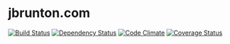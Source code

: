 # jbrunton.com

[![Build Status](https://travis-ci.org/jbrunton/jbrunton.com.png)](https://travis-ci.org/jbrunton/jbrunton.com)
[![Dependency Status](https://gemnasium.com/jbrunton/jbrunton.com.png)](https://gemnasium.com/jbrunton/jbrunton.com)
[![Code Climate](https://codeclimate.com/repos/52d2b00769568031da00c2c8/badges/c1d12a9565b5c154dde1/gpa.png)](https://codeclimate.com/repos/52d2b00769568031da00c2c8/feed)
[![Coverage Status](https://coveralls.io/repos/jbrunton/jbrunton.com/badge.png?branch=master)](https://coveralls.io/r/jbrunton/jbrunton.com?branch=master)
